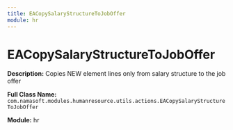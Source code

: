 ```yaml
---
title: EACopySalaryStructureToJobOffer
module: hr
---
```


# EACopySalaryStructureToJobOffer

**Description:** Copies NEW element lines only from salary structure to the job offer

**Full Class Name:** `com.namasoft.modules.humanresource.utils.actions.EACopySalaryStructureToJobOffer`

**Module:** hr

